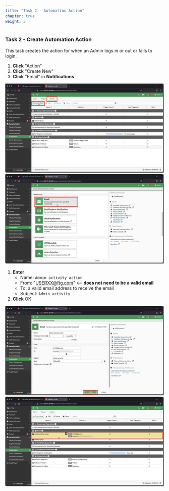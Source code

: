 ```yaml
---
title: "Task 2 - Automation Action"
chapter: true
weight: 3
---
```


### Task 2 - Create Automation Action

This task creates the action for when an Admin logs in or out or fails to login.

1. **Click** "Action"
1. **Click** "Create New"
1. **Click** "Email" in **Notifications**

  ![stitchtask2](../images/stitch_task2-01.jpg)
  ![stitchtask2](../images/stitch_task2-02.jpg)

1. **Enter**
    * Name: `Admin activity action`
    * From: "USERXX@ftg.com" <-- **does not need to be a valid email**
    * To: a valid email address to receive the email
    * Subject: `Admin activity`
1. **Click** OK

  ![stitchtask2](../images/stitch_task2-03.jpg)
  ![stitchtask2](../images/stitch_task2-04.jpg)

